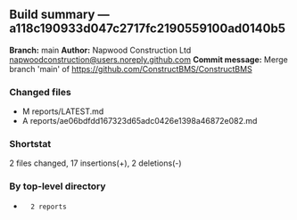 ## Build summary — a118c190933d047c2717fc2190559100ad0140b5

**Branch:** main **Author:** Napwood Construction Ltd <napwoodconstruction@users.noreply.github.com>
**Commit message:** Merge branch 'main' of https://github.com/ConstructBMS/ConstructBMS

### Changed files

- M reports/LATEST.md
- A reports/ae06bdfdd167323d65adc0426e1398a46872e082.md

### Shortstat

2 files changed, 17 insertions(+), 2 deletions(-)

### By top-level directory

-       2 reports
